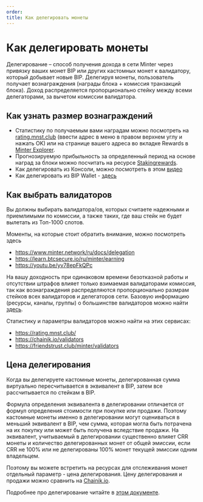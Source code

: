 ```yaml
---
order: 
title: Как делегировать монеты
---
```


# Как делегировать монеты

Делегирование – способ получения дохода в сети Minter через привязку ваших монет BIP или других кастомных монет к валидатору, который добывает новые BIP. Делегируя монеты, пользователь получает вознаграждения (награды блока + комиссия транзакций блока). Доход распределяется пропорционально стейку между всеми делегаторами, за вычетом комиссии валидатора.

## Как узнать размер вознаграждений

- Статистику по получаемым вами наградам можно посмотреть на [rating.mnst.club](https://rating.mnst.club) (ввести адрес в меню в правом верхнем углу и нажать OK) или на странице вашего адреса во вкладке Rewards в [Minter Explorer](https://explorer.minter.network).
- Прогнозируемую прибыльность за определенный период на основе наград за блоки можно посчитать на ресурсе [Stakingrewards](https://www.stakingrewards.com/earn/minter/calculate).
- Как делегировать из Консоли, можно посмотреть в этом [видео](https://www.youtube.com/watch?v=HHitaI2GYuM)
- Как делегировать из BIP Wallet - [здесь](https://youtu.be/zcZx3PJQvFM)

## Как выбрать валидаторов

Вы должны выбирать валидатора/ов, которых считаете надежными и приемлимыми по комиссии, а также таких, где ваш стейк не будет вылетать из Топ-1000 слотов.

Моменты, на которые стоит обратить внимание, можно посмотреть здесь
- https://www.minter.network/ru/docs/delegation
- https://learn.btcsecure.io/ru/minter/earning
- https://youtu.be/yv78epFkQPc

На вашу доходность при одинаковом времени безотказной работы и отсутствии штрафов влияет только взимаемая валидаторами комиссия, так как вознаграждения распределяются пропорционально размрам стейков всех валидаторов и делегаторов сети. Базовую информацию (ресурсы, каналы, группы) о большинстве валидаторов можно найти [здесь](https://telegra.ph/Validatory-i-masternody-seti-Minter-10-06).

Статистику и параметры валидаторов можно найти на этих сервисах:

- https://rating.mnst.club/
- https://chainik.io/validators
- https://friendstrust.club/minter/validators

## Цена делегирования

Когда вы делегируете кастомные монеты, делегированная сумма виртуально пересчитывается в эквивалент в BIP, затем все рассчитывается по стейкам в BIP. 

Формула определения эквивалента в делегировании отличается от формул определения стоимости при покупке или продажи. Поэтому кастомные монеты именно в делегировании могут оцениваться в меньший эквивалент в BIP, чем сумма, которая могла быть потрачена на их покупку или может быть получена вследствие продажи. На эквивалент, учитываемый в делегировании существенно влияет CRR монеты и количество делегированных монет от общей эмиссии, если CRR не 100% или не делегированы 100% монет текущей эмиссии одним владельцем.

Поэтому вы можете встретить на ресурсах для отслеживания монет отдельный параметр - цена делегирования. Цену делегирования и продажи можно сравнить на [Chainik.io](https://chainik.io/).

Подробнее про делегирование читайте в [этом документе](https://www.minter.network/ru/docs/delegation).
